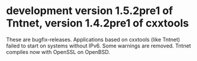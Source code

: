 development version 1.5.2pre1 of Tntnet, version 1.4.2pre1 of cxxtools
======================================================================

These are bugfix-releases. Applications based on cxxtools (like Tntnet)
failed to start on systems without IPv6. Some warnings are removed. Tntnet
compiles now with OpenSSL on OpenBSD.

